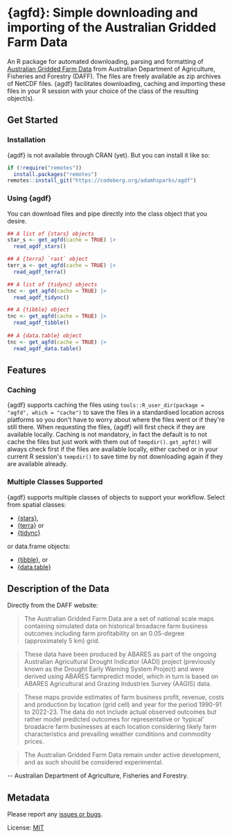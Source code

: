 # {agfd}: Simple downloading and importing of the Australian Gridded Farm Data

An R package for automated downloading, parsing and formatting of [Australian Gridded Farm Data](https://www.agriculture.gov.au/abares/research-topics/surveys/farm-survey-data/australian-gridded-farm-data) from Australian Department of Agriculture, Fisheries and Forestry (DAFF).
The files are freely available as zip archives of NetCDF files.
{agdf} facilitates downloading, caching and importing these files in your R session with your choice of the class of the resulting object(s).

## Get Started

### Installation

{agdf} is not available through CRAN (yet).
But you can install it like so:

```r
if (!require("remotes"))
  install.packages("remotes")
remotes::install_git("https://codeberg.org/adamhsparks/agdf")
```

### Using {agdf}

You can download files and pipe directly into the class object that you desire.

```r
## A list of {stars} objects
star_s <- get_agfd(cache = TRUE) |>
  read_agdf_stars()

## A {terra} `rast` object
terr_a <- get_agfd(cache = TRUE) |>
  read_agdf_terra()

## A list of {tidync} objects
tnc <- get_agfd(cache = TRUE) |>
  read_agdf_tidync()

## A {tibble} object
tnc <- get_agfd(cache = TRUE) |>
  read_agdf_tibble()
  
## A {data.table} object
tnc <- get_agfd(cache = TRUE) |>
  read_agdf_data.table()
```

## Features

### Caching

{agdf} supports caching the files using `tools::R_user_dir(package = "agfd", which = "cache")` to save the files in a standardised location across platforms so you don't have to worry about where the files went or if they're still there.
When requesting the files, {agdf} will first check if they are available locally.
Caching is not mandatory, in fact the default is to not cache the files but just work with them out of `tempdir()`.
`get_agfd()` will always check first if the files are available locally, either cached or in your current R session's `tempdir()` to save time by not downloading again if they are available already.

### Multiple Classes Supported

{agdf} supports multiple classes of objects to support your workflow.
Select from spatial classes:

- [{stars}](https://CRAN.R-project.org/package=stars),
- [{terra}](https://CRAN.R-project.org/package=terra) or
- [{tidync}](https://CRAN.R-project.org/package=tidync)

or data.frame objects:

- [{tibble}](https://CRAN.R-project.org/package=tibble), or
- [{data.table}](https://CRAN.R-project.org/package=data.table)

## Description of the Data

Directly from the DAFF website:

>The Australian Gridded Farm Data are a set of national scale maps containing simulated data on historical broadacre farm business outcomes including farm profitability on an 0.05-degree (approximately 5 km) grid.

>These data have been produced by ABARES as part of the ongoing Australian Agricultural Drought Indicator (AADI) project (previously known as the Drought Early Warning System Project) and were derived using ABARES farmpredict model, which in turn is based on ABARES Agricultural and Grazing Industries Survey (AAGIS) data.

>These maps provide estimates of farm business profit, revenue, costs and production by location (grid cell) and year for the period 1990-91 to 2022-23. The data do not include actual observed outcomes but rather model predicted outcomes for representative or ‘typical’ broadacre farm businesses at each location considering likely farm characteristics and prevailing weather conditions and commodity prices.

>The Australian Gridded Farm Data remain under active development, and as such should be considered experimental.

-- Australian Department of Agriculture, Fisheries and Forestry.

## Metadata

Please report any [issues or bugs](https://codeberg.org/adamhsparks/agfd/issues).

License: [MIT](LICENSE.md)
